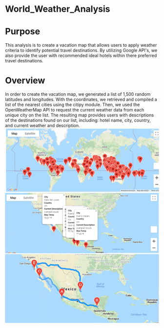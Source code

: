 # World_Weather_Analysis
# Purpose
This analysis is to create a vacation map that allows users to apply weather criteria to identify potential travel destinations. By utilizing Google API's, we also provide the user with recommended ideal hotels within there preferred travel destinations.
# Overview
In order to create the vacation map, we generated a list of 1,500 random latitudes and longitudes. With the coordinates, we retrieved and compiled a list of the nearest cities using the citipy module. Then, we used the OpenWeatherMap API to request the current weather data from each unique city on the list. The resulting map provides users with descriptions of the destinations found on our list, including: hotel name, city, country, and current weather and description.
![This is an image](https://github.com/olenarabani/World_Weather_Analysis/blob/main/Vacation_Search/WeatherPy_vacation_map.png)
![This is an image](https://github.com/olenarabani/World_Weather_Analysis/blob/main/Vacation_Search/WeatherPy_vacation_map_1.png)
![This is an image](https://github.com/olenarabani/World_Weather_Analysis/blob/main/Vacation_Search/WeatherPy_vacation_map_Driving.png)

